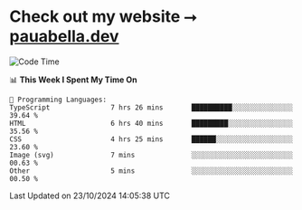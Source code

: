 # Check out my website ⭢ [pauabella.dev](https://pauabella.dev)

<!--START_SECTION:waka-->
![Code Time](http://img.shields.io/badge/Code%20Time-3%2C818%20hrs%2050%20mins-blue)

📊 **This Week I Spent My Time On** 

```text
💬 Programming Languages: 
TypeScript               7 hrs 26 mins       ██████████░░░░░░░░░░░░░░░   39.64 % 
HTML                     6 hrs 40 mins       █████████░░░░░░░░░░░░░░░░   35.56 % 
CSS                      4 hrs 25 mins       ██████░░░░░░░░░░░░░░░░░░░   23.60 % 
Image (svg)              7 mins              ░░░░░░░░░░░░░░░░░░░░░░░░░   00.63 % 
Other                    5 mins              ░░░░░░░░░░░░░░░░░░░░░░░░░   00.50 % 
```


 Last Updated on 23/10/2024 14:05:38 UTC
<!--END_SECTION:waka-->
